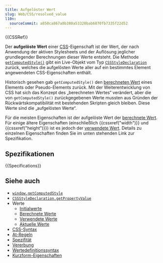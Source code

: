 ```yaml
---
title: Aufgelöster Wert
slug: Web/CSS/resolved_value
l10n:
  sourceCommit: a850ca867a8b380a53320bab6870fb7335f22d52
---
```


{{CSSRef}}

Der **aufgelöste Wert** einer [CSS](/de/docs/Web/CSS)-Eigenschaft ist der Wert, der nach Anwendung der aktiven Stylesheets und der Auflösung jeglicher grundlegender Berechnungen dieser Werte entsteht. Die Methode [`getComputedStyle()`](/de/docs/Web/API/Window/getComputedStyle) gibt ein Live-Objekt vom Typ [`CSSStyleDeclaration`](/de/docs/Web/API/CSSStyleDeclaration) zurück, welches die aufgelösten Werte aller auf ein bestimmtes Element angewendeten CSS-Eigenschaften enthält.

Historisch gesehen gab `getComputedStyle()` den [berechneten Wert](/de/docs/Web/CSS/CSS_cascade/computed_value) eines Elements oder Pseudo-Elements zurück. Mit der Weiterentwicklung von CSS hat sich das Konzept des „berechneten Wertes“ verändert, aber die von `getComputedStyle()` zurückgegebenen Werte mussten aus Gründen der Rückwärtskompatibilität mit bestehenden Skripten gleich bleiben. Diese Werte sind die „aufgelösten Werte“.

Für die meisten Eigenschaften ist der aufgelöste Wert der [berechnete Wert](/de/docs/Web/CSS/CSS_cascade/computed_value). Für einige ältere Eigenschaften (einschließlich {{cssxref("width")}} und {{cssxref("height")}}) ist es jedoch der [verwendete Wert](/de/docs/Web/CSS/CSS_cascade/used_value). Details zu einzelnen Eigenschaften finden Sie im unten stehenden Link zur Spezifikation.

## Spezifikationen

{{Specifications}}

## Siehe auch

- [`window.getComputedStyle`](/de/docs/Web/API/Window/getComputedStyle)
- [`CSSStyleDeclaration.getPropertyValue`](/de/docs/Web/API/CSSStyleDeclaration/getPropertyValue)
- Werte
  - [Initialwerte](/de/docs/Web/CSS/CSS_cascade/initial_value)
  - [Berechnete Werte](/de/docs/Web/CSS/CSS_cascade/computed_value)
  - [Verwendete Werte](/de/docs/Web/CSS/CSS_cascade/used_value)
  - [Aktuelle Werte](/de/docs/Web/CSS/CSS_cascade/actual_value)
- [CSS-Syntax](/de/docs/Web/CSS/CSS_syntax/Syntax)
- [At-Regeln](/de/docs/Web/CSS/CSS_syntax/At-rule)
- [Spezifität](/de/docs/Web/CSS/CSS_cascade/Specificity)
- [Vererbung](/de/docs/Web/CSS/CSS_cascade/Inheritance)
- [Wertedefinitionssyntax](/de/docs/Web/CSS/Value_definition_syntax)
- [Kurzform-Eigenschaften](/de/docs/Web/CSS/Shorthand_properties)
